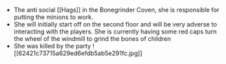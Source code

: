 - The anti social [[Hags]] in the Bonegrinder Coven, she is responsible for putting the minions to work.
- She will initially start off on the second floor and will be very adverse to interacting with the players. She is currently having some red caps turn the wheel of the windmill to grind the bones of children
- She was killed by the party
![[62421c73715a629ed6efdb5ab5e291fc.jpg]]